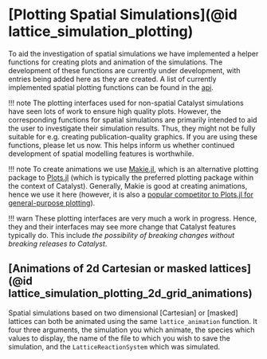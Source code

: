 # [Plotting Spatial Simulations](@id lattice_simulation_plotting)

To aid the investigation of spatial simulations we have implemented a helper functions for creating plots and animation of the simulations. The development of these functions are currently under development, with entries being added here as they are created. A list of currently implemented spatial plotting functions can be found in the [api](@ref ).

!!! note
    The plotting interfaces used for non-spatial Catalyst simulations have seen lots of work to ensure high quality plots. However, the corresponding functions for spatial simulations are primarily intended to aid the user to investigate their simulation results. Thus, they might not be fully suitable for e.g. creating publication-quality graphics. If you are using these functions, please let us now. This helps inform us whether continued development of spatial modelling features is worthwhile. 

!!! note
    To create animations we use [Makie.jl](https://docs.makie.org/stable/), which is an alternative plotting package to [Plots.jl](https://github.com/JuliaPlots/Plots.jl) (which is typically the preferred plotting package within the context of Catalyst). Generally, Makie is good at creating animations, hence we use it here (however, it is also a [popular competitor to Plots.jl for general-purpose plotting](https://juliapackagecomparisons.github.io/pages/plotting/)). 

!!! warn
    These plotting interfaces are very much a work in progress. Hence, they and their interfaces may see more change that Catalyst features typically do. This include *the possibility of breaking changes without breaking releases to Catalyst*.

## [Animations of 2d Cartesian or masked lattices](@id lattice_simulation_plotting_2d_grid_animations)
Spatial simulations based on two dimensional [Cartesian] or [masked] lattices can both be animated using the same `lattice_animation` function. It four three arguments, the simulation you which animate, the species which values to display, the name of the file to which you wish to save the simulation, and the `LatticeReactionSystem` which was simulated. 
